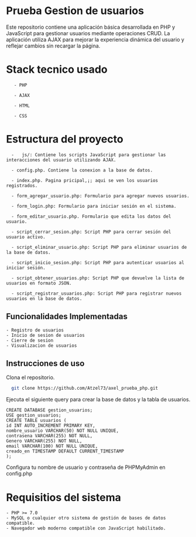 
# Prueba Gestion de usuarios

Este repositorio contiene una aplicación básica desarrollada en PHP y JavaScript para gestionar usuarios mediante operaciones CRUD. La aplicación utiliza AJAX para mejorar la experiencia dinámica del usuario y reflejar cambios sin recargar la página.

# Stack tecnico usado
```
   - PHP

   - AJAX 

   - HTML

   - CSS
   ```
# Estructura del proyecto
 ```
   -   js/: Contiene los scripts JavaScript para gestionar las interacciones del usuario utilizando AJAX.
  
   - config.php. Contiene la conexion a la base de datos.

   - index.php. Pagina pricipal,¡; aqui se ven los usuarios registrados. 

   - form_agregar_usuario.php: Formulario para agregar nuevos usuarios.

   - form_login.php: Formulario para iniciar sesión en el sistema.

   - form_editar_usuario.php. Formulario que edita los datos del usuario.

   - script_cerrar_sesion.php: Script PHP para cerrar sesión del usuario activo.

   - script_eliminar_usuario.php: Script PHP para eliminar usuarios de la base de datos.

   - script_inicio_sesion.php: Script PHP para autenticar usuarios al iniciar sesión.

   - script_obtener_usuarios.php: Script PHP que devuelve la lista de usuarios en formato JSON.

   - script_registrar_usuarios.php: Script PHP para registrar nuevos usuarios en la base de datos.
 ```


## Funcionalidades Implementadas
 ```
- Registro de usuarios
- Inicio de sesion de usuarios
- Cierre de sesion
- Visualizacion de usuarios

 ```
## Instrucciones de uso

Clona el repositorio. 

```bash
  git clone https://github.com/Atzel73/axel_prueba_php.git
```

Ejecuta el siguiente query para crear la base de datos y la tabla de usuarios.

```
CREATE DATABASE gestion_usuarios;
USE gestion_usuarios;
CREATE TABLE usuarios (
id INT AUTO_INCREMENT PRIMARY KEY,
nombre_usuario VARCHAR(50) NOT NULL UNIQUE,
contrasena VARCHAR(255) NOT NULL,
Genero VARCHAR(255) NOT NULL,
email VARCHAR(100) NOT NULL UNIQUE,
creado_en TIMESTAMP DEFAULT CURRENT_TIMESTAMP
);
```

 Configura tu nombre de usuario y contraseña de PHPMyAdmin en config.php


# Requisitios del sistema

```
- PHP >= 7.0
- MySQL o cualquier otro sistema de gestión de bases de datos compatible.
- Navegador web moderno compatible con JavaScript habilitado.
```
